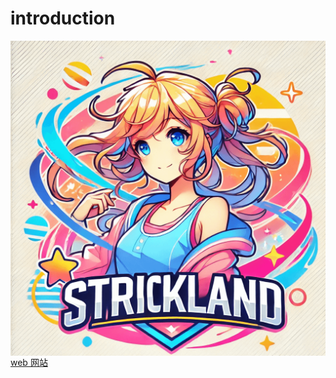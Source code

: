 # introduction
<img src='/assets/images/strickland.png' align='center'/>
<a href='https://strickland3237.github.io/' align='center'>web 网站</a>